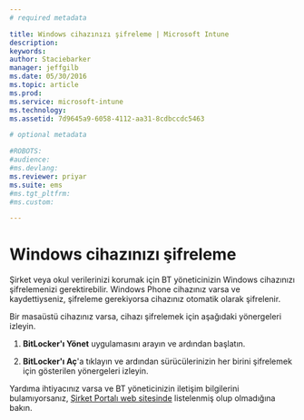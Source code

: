 ```yaml
---
# required metadata

title: Windows cihazınızı şifreleme | Microsoft Intune
description:
keywords:
author: Staciebarker
manager: jeffgilb
ms.date: 05/30/2016
ms.topic: article
ms.prod:
ms.service: microsoft-intune
ms.technology:
ms.assetid: 7d9645a9-6058-4112-aa31-8cdbccdc5463

# optional metadata

#ROBOTS:
#audience:
#ms.devlang:
ms.reviewer: priyar
ms.suite: ems
#ms.tgt_pltfrm:
#ms.custom:

---
```


# Windows cihazınızı şifreleme

Şirket veya okul verilerinizi korumak için BT yöneticinizin Windows cihazınızı şifrelemenizi gerektirebilir. Windows Phone cihazınız varsa ve kaydettiyseniz, şifreleme gerekiyorsa cihazınız otomatik olarak şifrelenir.

Bir masaüstü cihazınız varsa, cihazı şifrelemek için aşağıdaki yönergeleri izleyin. 

1.  **BitLocker'ı Yönet** uygulamasını arayın ve ardından başlatın.

2.  **BitLocker'ı Aç**'a tıklayın ve ardından sürücülerinizin her birini şifrelemek için gösterilen yönergeleri izleyin.

Yardıma ihtiyacınız varsa ve BT yöneticinizin iletişim bilgilerini bulamıyorsanız, [Şirket Portalı web sitesinde](http://portal.manage.microsoft.com) listelenmiş olup olmadığına bakın.



<!--HONumber=Jun16_HO1-->


